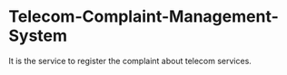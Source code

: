 # Telecom-Complaint-Management-System
It is the service to register the complaint about telecom services.
